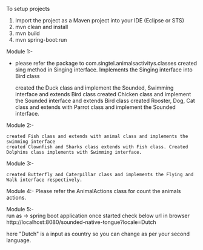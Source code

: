 To setup projects

1. Import the project as a Maven project into your IDE (Eclipse or STS)
2. mvn clean and install
3. mvn build
4. mvn spring-boot:run

Module 1:-

* please refer the package to com.singtel.animalsactivitys.classes 
  created sing method in Singing interface. Implements the Singing interface into Bird class 
  
  created the Duck class and implement the Sounded, Swimming interface and extends Bird class
  created Chicken class and implement the Sounded interface and extends Bird class
  created Rooster, Dog, Cat class and extends with Parrot class and implement the Sounded interface. 
    
Module 2:-

 	created Fish class and extends with animal class and implements the swimming interface
 	created Clownfish and Sharks class extends with Fish class. Created Dolphins class implements with Swimming interface.
 	
Module 3:-
 
 	created Butterfly and Caterpillar class and implements the Flying and Walk interface respectively.  
 	
Module 4:-
  	Please refer the AnimalActions class for count the animals actions.
  	
Module 5:-  	 	
run as ->  spring boot application 
once started check below url in browser
http://localhost:8080/sounded-native-tongue?locale=Dutch

here "Dutch" is a input as country so you can change as per your second language.


